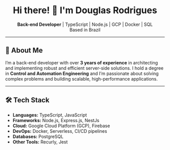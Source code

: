 <h1 align="center">Hi there! 👋 I'm Douglas Rodrigues</h1>

<p align="center">
  <strong>Back-end Developer</strong> | TypeScript | Node.js | GCP | Docker | SQL<br>
  Based in Brazil
</p>

---

## 🚀 About Me

I’m a back-end developer with over **3 years of experience** in architecting and implementing robust and efficient server-side solutions. I hold a degree in **Control and Automation Engineering** and I’m passionate about solving complex problems and building scalable, high-performance applications.

---

## 🛠️ Tech Stack

- **Languages:** TypeScript, JavaScript  
- **Frameworks:** Node.js, Express.js, NestJs 
- **Cloud:** Google Cloud Platform (GCP), Firebase  
- **DevOps:** Docker, Serverless, CI/CD pipelines  
- **Databases:** PostgreSQL  
- **Other Tools:** Recurly, Jest
